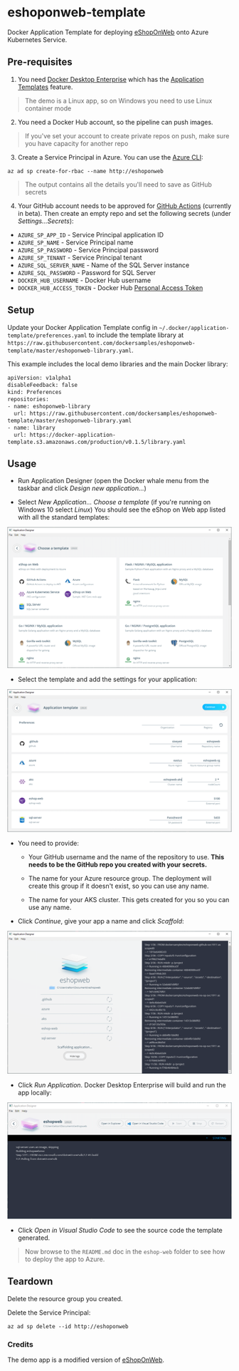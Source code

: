 # eshoponweb-template

Docker Application Template for deploying [eShopOnWeb](TODO) onto Azure Kubernetes Service.

## Pre-requisites

1. You need [Docker Desktop Enterprise](https://hub.docker.com/editions/community/docker-desktop-ent) which has the [Application Templates](https://blog.docker.com/2019/07/application-templates-docker-desktop-enterprise/) feature.

> The demo is a Linux app, so on Windows you need to use Linux container mode

2. You need a Docker Hub account, so the pipeline can push images.

> If you've set your account to create private repos on push, make sure you have capacity for another repo

3. Create a Service Principal in Azure. You can use the [Azure CLI](https://github.com/Azure/azure-cli):

```
az ad sp create-for-rbac --name http://eshoponweb
```

> The output contains all the details you'll need to save as GitHub secrets

4. Your GitHub account needs to be approved for [GitHub Actions](https://help.github.com/en/articles/about-github-actions) (currently in beta). Then create an empty repo and set the following secrets (under _Settings...Secrets_):

- `AZURE_SP_APP_ID` - Service Principal application ID
- `AZURE_SP_NAME` - Service Principal name
- `AZURE_SP_PASSWORD` - Service Principal password
- `AZURE_SP_TENANT` - Service Principal tenant
- `AZURE_SQL_SERVER_NAME` - Name of the SQL Server instance
- `AZURE_SQL_PASSWORD` - Password for SQL Server
- `DOCKER_HUB_USERNAME` - Docker Hub username
- `DOCKER_HUB_ACCESS_TOKEN` - Docker Hub [Personal Access Token](https://www.docker.com/blog/docker-hub-new-personal-access-tokens/)

## Setup

Update your Docker Application Template config in `~/.docker/application-template/preferences.yaml` to include the template library at `https://raw.githubusercontent.com/dockersamples/eshoponweb-template/master/eshoponweb-library.yaml`.

This example includes the local demo libraries and the main Docker library:

```
apiVersion: v1alpha1
disableFeedback: false
kind: Preferences
repositories:
- name: eshoponweb-library
  url: https://raw.githubusercontent.com/dockersamples/eshoponweb-template/master/eshoponweb-library.yaml
- name: library
  url: https://docker-application-template.s3.amazonaws.com/production/v0.1.5/library.yaml
```

## Usage

- Run Application Designer (open the Docker whale menu from the taskbar and click _Design new application..._)

- Select _New Application..._ _Choose a template_ (if you're running on Windows 10 select _Linux_) You should see the eShop on Web app listed with all the standard templates:

![](img/docs/select-template.png)

- Select the template and add the settings for your application:

![](img/docs/app-parameters.png)

- You need to provide:

    * Your GitHub username and the name of the repository to use. **This needs to be the GitHub repo you created with your secrets.**

    * The name for your Azure resource group. The deployment will create this group if it doesn't exist, so you can use any name.

    * The name for your AKS cluster. This gets created for you so you can use any name.

- Click _Continue_, give your app a name and click _Scaffold_:

![](img/docs/app-scaffold.png)

- Click _Run Application_. Docker Desktop Enterprise will build and run the app locally:

![](img/docs/app-run.png)

- Click _Open in Visual Studio Code_ to see the source code the template generated.

> Now browse to the `README.md` doc in the `eshop-web` folder to see how to deploy the app to Azure.

## Teardown

Delete the resource group you created.

Delete the Service Principal:

```
az ad sp delete --id http://eshoponweb
```

### Credits

The demo app is a modified version of [eShopOnWeb](https://github.com/dotnet-architecture/eShopOnWeb).
